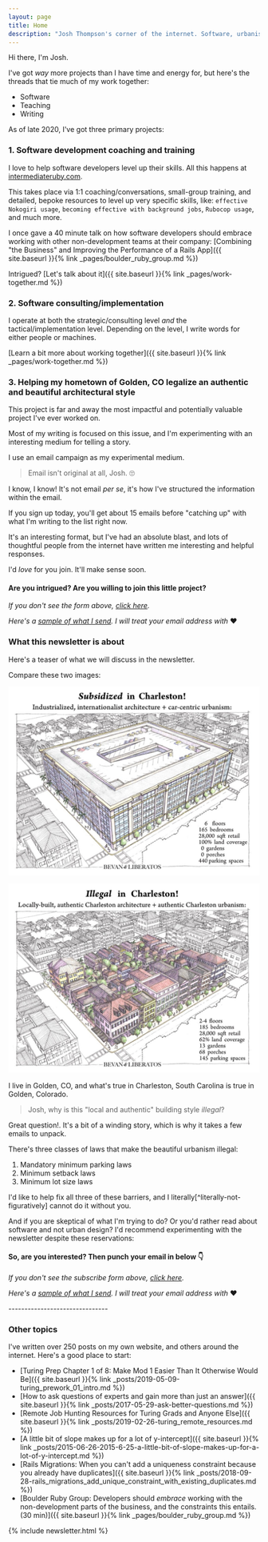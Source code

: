 ```yaml
---
layout: page
title: Home
description: "Josh Thompson's corner of the internet. Software, urbanism, teaching, and a continuous study of the usage of power in the world."
---
```


Hi there, I'm Josh. 

I've got _way_ more projects than I have time and energy for, but here's the threads that tie much of my work together:

- Software
- Teaching
- Writing

As of late 2020, I've got three primary projects:

### 1. Software development coaching and training

I love to help software developers level up their skills. All this happens at [intermediateruby.com](https://intermediateruby.com/).

This takes place via 1:1 coaching/conversations, small-group training, and detailed, bepoke resources to level up very specific skills, like: `effective Nokogiri usage`, `becoming effective with background jobs`, `Rubocop usage`, and much more.

I once gave a 40 minute talk on how software developers should embrace working with other non-development teams at their company: [Combining "the Business" and Improving the Performance of a Rails App]({{ site.baseurl }}{% link _pages/boulder_ruby_group.md %})

Intrigued? [Let's talk about it]({{ site.baseurl }}{% link _pages/work-together.md %})

### 2. Software consulting/implementation 

I operate at both the strategic/consulting level _and_ the tactical/implementation level. Depending on the level, I write words for either people or machines.

[Learn a bit more about working together]({{ site.baseurl }}{% link _pages/work-together.md %})

### 3. Helping my hometown of Golden, CO legalize an authentic and beautiful architectural style

This project is far and away the most impactful and potentially valuable project I've ever worked on. 

Most of my writing is focused on this issue, and I'm experimenting with an interesting medium for telling a story.

I use an email campaign as my experimental medium. 

> Email isn't original at all, Josh. 🙄 

I know, I know! It's not email _per se_, it's how I've structured the information within the email.

If you sign up today, you'll get about 15 emails before "catching up" with what I'm writing to the list right now.

It's an interesting format, but I've had an absolute blast, and lots of thoughtful people from the internet have written me interesting and helpful responses.

I'd _love_ for you join. It'll make sense soon.

<aside class="ck-form">
  <h4>Are you intrigued? Are you willing to join this little project?</h4>
  <script async data-uid="b69af6ca8e" src="https://josh-thompson.ck.page/b69af6ca8e/index.js"></script>
  <p><i>If you don't see the form above, <a href="https://josh-thompson.ck.page/b69af6ca8e">click here</a>.</i></p>
  <p><i>Here's a <a href="https://ckarchive.com/b/27u2hohnplq6">sample of what I send</a>. I will treat your email address with </i>❤️</p>
</aside>

### What this newsletter is about

Here's a teaser of what we will discuss in the newsletter.

Compare these two images:

![subsidized and ugly](/images_2020/subsidized.jpeg)

![illegal but beautiful](/images_2020/illegal.jpg)

I live in Golden, CO, and what's true in Charleston, South Carolina is true in Golden, Colorado. 

> Josh, why is this "local and authentic" building style _illegal_?

Great question!. It's a bit of a winding story, which is why it takes a few emails to unpack.

There's three classes of laws that make the beautiful urbanism illegal:

1. Mandatory minimum parking laws
1. Minimum setback laws
1. Minimum lot size laws

I'd like to help fix all three of these barriers, and I literally[^literally-not-figuratively] cannot do it without you. 

And if you are skeptical of what I'm trying to do? Or you'd rather read about software and not urban design? I'd recommend experimenting with the newsletter despite these reservations:

<aside class="ck-form">
  <h4>So, are you interested? Then punch your email in below 👇</h4>
  <script async data-uid="b69af6ca8e" src="https://josh-thompson.ck.page/b69af6ca8e/index.js"></script>
  <p><i>If you don't see the subscribe form above, <a href="https://josh-thompson.ck.page/b69af6ca8e">click here</a>.</i></p>
  <p><i>Here's a <a href="https://ckarchive.com/b/27u2hohnplq6">sample of what I send</a>. I will treat your email address with </i>❤️</p>
</aside>
-------------------------------

### Other topics

I've written over 250 posts on my own website, and others around the internet. Here's a good place to start:

- [Turing Prep Chapter 1 of 8: Make Mod 1 Easier Than It Otherwise Would Be]({{ site.baseurl }}{% link _posts/2019-05-09-turing_prework_01_intro.md %})
- [How to ask questions of experts and gain more than just an answer]({{ site.baseurl }}{% link _posts/2017-05-29-ask-better-questions.md %})
- [Remote Job Hunting Resources for Turing Grads and Anyone Else]({{ site.baseurl }}{% link _posts/2019-02-26-turing_remote_resources.md %})
- [A little bit of slope makes up for a lot of y-intercept]({{ site.baseurl }}{% link _posts/2015-06-26-2015-6-25-a-little-bit-of-slope-makes-up-for-a-lot-of-y-intercept.md %})
- [Rails Migrations: When you can't add a uniqueness constraint because you already have duplicates]({{ site.baseurl }}{% link _posts/2018-09-28-rails_migrations_add_unique_constraint_with_existing_duplicates.md %})
- [Boulder Ruby Group: Developers should _embrace_ working with the non-development parts of the business, and the constraints this entails. (30 min)]({{ site.baseurl }}{% link _pages/boulder_ruby_group.md %})


{% include newsletter.html %}
